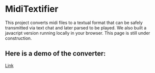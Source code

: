 # MidiTextifier

This project converts midi files to a textual format that can be safely transmitted via text chat and later parsed to be played. We also built a javacript version running locally in your browser. This page is still under construction.

## Here is a demo of the converter:

[Link](https://neocortex97.github.io/MidiTextifier/convert.html)
